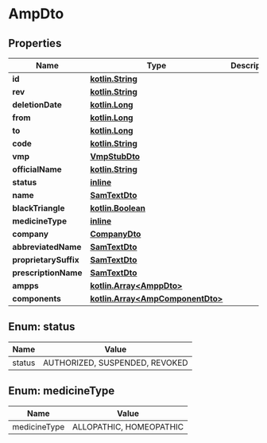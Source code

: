 # AmpDto

## Properties
Name | Type | Description | Notes
------------ | ------------- | ------------- | -------------
**id** | [**kotlin.String**](.md) |  | 
**rev** | [**kotlin.String**](.md) |  |  [optional]
**deletionDate** | [**kotlin.Long**](.md) |  |  [optional]
**from** | [**kotlin.Long**](.md) |  |  [optional]
**to** | [**kotlin.Long**](.md) |  |  [optional]
**code** | [**kotlin.String**](.md) |  |  [optional]
**vmp** | [**VmpStubDto**](VmpStubDto.md) |  |  [optional]
**officialName** | [**kotlin.String**](.md) |  |  [optional]
**status** | [**inline**](#StatusEnum) |  |  [optional]
**name** | [**SamTextDto**](SamTextDto.md) |  |  [optional]
**blackTriangle** | [**kotlin.Boolean**](.md) |  | 
**medicineType** | [**inline**](#MedicineTypeEnum) |  |  [optional]
**company** | [**CompanyDto**](CompanyDto.md) |  |  [optional]
**abbreviatedName** | [**SamTextDto**](SamTextDto.md) |  |  [optional]
**proprietarySuffix** | [**SamTextDto**](SamTextDto.md) |  |  [optional]
**prescriptionName** | [**SamTextDto**](SamTextDto.md) |  |  [optional]
**ampps** | [**kotlin.Array&lt;AmppDto&gt;**](AmppDto.md) |  | 
**components** | [**kotlin.Array&lt;AmpComponentDto&gt;**](AmpComponentDto.md) |  | 

<a name="StatusEnum"></a>
## Enum: status
Name | Value
---- | -----
status | AUTHORIZED, SUSPENDED, REVOKED

<a name="MedicineTypeEnum"></a>
## Enum: medicineType
Name | Value
---- | -----
medicineType | ALLOPATHIC, HOMEOPATHIC
